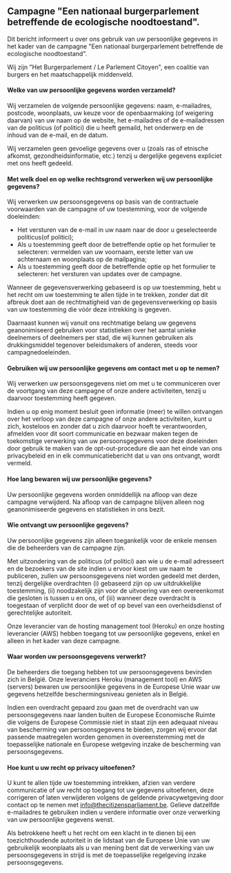 ## Campagne "Een nationaal burgerparlement betreffende de ecologische noodtoestand".

Dit bericht informeert u over ons gebruik van uw persoonlijke gegevens in het kader van de campagne "Een nationaal burgerparlement betreffende de ecologische noodtoestand".

Wij zijn "Het Burgerparlement / Le Parlement Citoyen", een coalitie van burgers en het maatschappelijk middenveld.

#### Welke van uw persoonlijke gegevens worden verzameld?

Wij verzamelen de volgende persoonlijke gegevens: naam, e-mailadres, postcode, woonplaats, uw keuze voor de openbaarmaking (of weigering daarvan) van uw naam op de website, het e-mailadres of de e-mailadressen van de politicus (of politici) die u heeft gemaild, het onderwerp en de inhoud van de e-mail, en de datum.

Wij verzamelen geen gevoelige gegevens over u (zoals ras of etnische afkomst, gezondheidsinformatie, etc.) tenzij u dergelijke gegevens expliciet met ons heeft gedeeld.

#### Met welk doel en op welke rechtsgrond verwerken wij uw persoonlijke gegevens?

Wij verwerken uw persoonsgegevens op basis van de contractuele voorwaarden van de campagne of uw toestemming, voor de volgende doeleinden:

- Het versturen van de e-mail in uw naam naar de door u geselecteerde politicus(of politici);
- Als u toestemming geeft door de betreffende optie op het formulier te selecteren: vermelden van uw voornaam, eerste letter van uw achternaam en woonplaats op de mailpagina;
- Als u toestemming geeft door de betreffende optie op het formulier te selecteren: het versturen van updates over de campagne.

Wanneer de gegevensverwerking gebaseerd is op uw toestemming, hebt u het recht om uw toestemming te allen tijde in te trekken, zonder dat dit afbreuk doet aan de rechtmatigheid van de gegevensverwerking op basis van uw toestemming die vóór deze intrekking is gegeven.

Daarnaast kunnen wij vanuit ons rechtmatige belang uw gegevens geanonimiseerd gebruiken voor statistieken over het aantal unieke deelnemers of deelnemers per stad, die wij kunnen gebruiken als drukkingsmiddel tegenover beleidsmakers of anderen, steeds voor campagnedoeleinden.

#### Gebruiken wij uw persoonlijke gegevens om contact met u op te nemen?

Wij verwerken uw persoonsgegevens niet om met u te communiceren over de voortgang van deze campagne of onze andere activiteiten, tenzij u daarvoor toestemming heeft gegeven.

Indien u op enig moment besluit geen informatie (meer) te willen ontvangen over het verloop van deze campagne of onze andere activiteiten, kunt u zich, kosteloos en zonder dat u zich daarvoor hoeft te verantwoorden, afmelden voor dit soort communicatie en bezwaar maken tegen de toekomstige verwerking van uw persoonsgegevens voor deze doeleinden door gebruik te maken van de opt-out-procedure die aan het einde van ons privacybeleid en in elk communicatiebericht dat u van ons ontvangt, wordt vermeld.

#### Hoe lang bewaren wij uw persoonlijke gegevens?

Uw persoonlijke gegevens worden onmiddellijk na afloop van deze campagne verwijderd. Na afloop van de campagne blijven alleen nog geanonimiseerde gegevens en statistieken in ons bezit.

#### Wie ontvangt uw persoonlijke gegevens?

Uw persoonlijke gegevens zijn alleen toegankelijk voor de enkele mensen die de beheerders van de campagne zijn.

Met uitzondering van de politicus (of politici) aan wie u de e-mail adresseert en de bezoekers van de site indien u ervoor kiest om uw naam te publiceren, zullen uw persoonsgegevens niet worden gedeeld met derden, tenzij dergelijke overdrachten (i) gebaseerd zijn op uw uitdrukkelijke toestemming, (ii) noodzakelijk zijn voor de uitvoering van een overeenkomst die gesloten is tussen u en ons, of (iii) wanneer deze overdracht is toegestaan of verplicht door de wet of op bevel van een overheidsdienst of gerechtelijke autoriteit.

Onze leverancier van de hosting management tool (Heroku) en onze hosting leverancier (AWS) hebben toegang tot uw persoonlijke gegevens, enkel en alleen in het kader van deze campagne.

#### Waar worden uw persoonsgegevens verwerkt?

De beheerders die toegang hebben tot uw persoonsgegevens bevinden zich in België. Onze leveranciers Heroku (management tool) en AWS (servers) bewaren uw persoonlijke gegevens in de Europese Unie waar uw gegevens hetzelfde beschermingsniveau genieten als in België.

Indien een overdracht gepaard zou gaan met de overdracht van uw persoonsgegevens naar landen buiten de Europese Economische Ruimte die volgens de Europese Commissie niet in staat zijn een adequaat niveau van bescherming van persoonsgegevens te bieden, zorgen wij ervoor dat passende maatregelen worden genomen in overeenstemming met de toepasselijke nationale en Europese wetgeving inzake de bescherming van persoonsgegevens.

#### Hoe kunt u uw recht op privacy uitoefenen?

U kunt te allen tijde uw toestemming intrekken, afzien van verdere communicatie of uw recht op toegang tot uw gegevens uitoefenen, deze corrigeren of laten verwijderen volgens de geldende privacywetgeving door contact op te nemen met info@thecitizensparliament.be. 
Gelieve datzelfde e-mailadres te gebruiken indien u verdere informatie over onze verwerking van uw persoonlijke gegevens wenst.

Als betrokkene heeft u het recht om een klacht in te dienen bij een toezichthoudende autoriteit in de lidstaat van de Europese Unie van uw gebruikelijk woonplaats als u van mening bent dat de verwerking van uw persoonsgegevens in strijd is met de toepasselijke regelgeving inzake persoonsgegevens.
